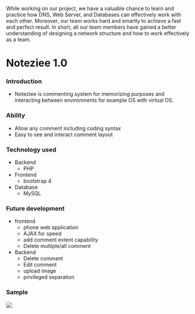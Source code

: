 While working on our project, we have a valuable chance to learn and practice how DNS, Web Server, and Databases can effectively work with each other. Moreover, our team works hard and smartly to achieve a fast and perfect result. In short, all our team members have gained a better understanding of designing a network structure and how to work effectively as a team.
# Noteziee 1.0

### Introduction
- Noteziee is commenting system for memorizing purposes and interacting between environments for example OS with virtual OS.

### Ability
- Allow any comment including coding syntax
- Easy to see and interact comment layout

### Technology used
- Backend
    - PHP
- Frontend
    - bootstrap 4
- Database
    - MySQL

### Future development
- frontend
    - phone web application
    - AJAX for speed
    - add comment extent capability
    - Delete multiple/all comment
- Backend
    - Delete comment
    - Edit comment
    - upload image
    - privileged separation
### Sample
![](https://i.imgur.com/XnGPwUu.png)
